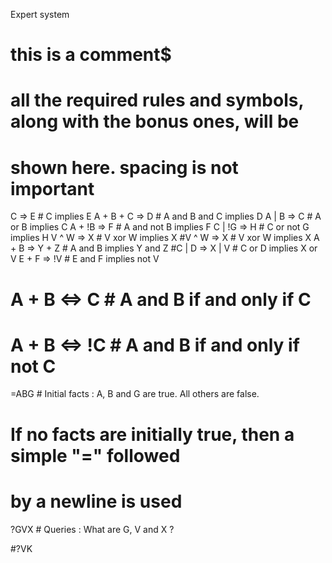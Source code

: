 Expert system


# this is a comment$
# all the required rules and symbols, along with the bonus ones, will be
# shown here. spacing is not important

C => E # C implies E
A + B + C => D # A and B and C implies D
A | B => C # A or B implies C
A + !B => F # A and not B implies F
C | !G => H # C or not G implies H
V ^ W => X # V xor W implies X
#V ^ W => X # V xor W implies X
A + B => Y + Z # A and B implies Y and Z
#C | D => X | V # C or D implies X or V
E + F => !V # E and F implies not V
# A + B <=> C # A and B if and only if C
# A + B <=> !C # A and B if and only if not C

=ABG # Initial facts : A, B and G are true. All others are false.

# If no facts are initially true, then a simple "=" followed
# by a newline is used

?GVX # Queries : What are G, V and X ?

#?VK

